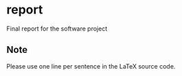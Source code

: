 # report
Final report for the software project

## Note

Please use one line per sentence in the LaTeX source code.
